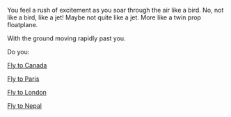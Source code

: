 You feel a rush of excitement as you soar through the air like a bird.
No, not like a bird, like a jet!
Maybe not quite like a jet. More like a twin prop floatplane.

With the ground moving rapidly past you.

Do you:

[Fly to Canada](fly-to-canada/fly-to-canada.md)

[Fly to Paris](fly-to-paris/fly-to-paris.md)

[Fly to London](fly-to-london/fly-to-london.md)

[Fly to Nepal](../nepal/nepal.md)
